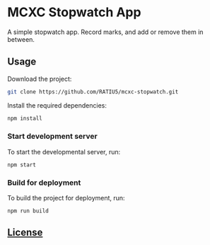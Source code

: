 # MCXC Stopwatch App

A simple stopwatch app. Record marks, and add or remove them in between.

## Usage

Download the project:

```bash
git clone https://github.com/RATIU5/mcxc-stopwatch.git
```

Install the required dependencies:

```bash
npm install
```

### Start development server

To start the developmental server, run:

```
npm start
```

### Build for deployment

To build the project for deployment, run:

```
npm run build
```

## [License](./LICENSE)
